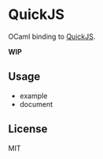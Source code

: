 # QuickJS

OCaml binding to [QuickJS](https://bellard.org/quickjs/quickjs.html).

**WIP**

## Usage

- example
- document

## License

MIT
